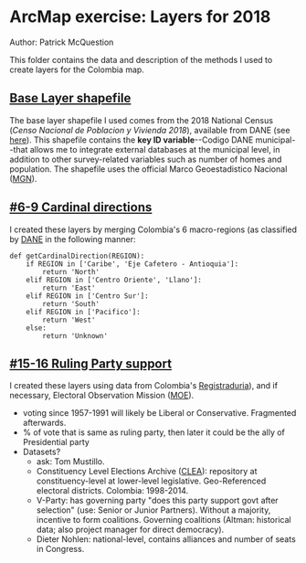 # ArcMap exercise: Layers for 2018
Author: Patrick McQuestion

This folder contains the data and description of the methods I used to create layers for the Colombia map. 

## [Base Layer shapefile](BaseLayer/)
The base layer shapefile I used comes from the 2018 National Census (*Censo Nacional de Poblacion y Vivienda 2018*), available from DANE (see [here](https://www.dane.gov.co/index.php/estadisticas-por-tema/demografia-y-poblacion/censo-nacional-de-poblacion-y-vivenda-2018)). This shapefile contains the **key ID variable**--Codigo DANE municipal--that allows me to integrate external databases at the municipal level, in addition to other survey-related variables such as number of homes and population. The shapefile uses the official Marco Geoestadistico Nacional ([MGN](https://geoportal.dane.gov.co/servicios/descarga-y-metadatos/descarga-mgn-marco-geoestadistico-nacional/#gsc.tab=0)).

## [#6-9 Cardinal directions](6-9_Cardinal/)
I created these layers by merging Colombia's 6 macro-regions (as classified by [DANE]((https://www.dane.gov.co/index.php/estadisticas-por-tema/informacion-regional/informacion-estadistica-desagregada-con-enfoque-territorial-y-diferencial/informacion-del-dane-para-la-toma-de-decisiones-en-departamentos-y-ciudades-capitales)) in the following manner:

```
def getCardinalDirection(REGION):
    if REGION in ['Caribe', 'Eje Cafetero - Antioquia']:
        return 'North'
    elif REGION in ['Centro Oriente', 'Llano']:
        return 'East'
    elif REGION in ['Centro Sur']:
        return 'South'
    elif REGION in ['Pacifico']:
        return 'West'
    else:
        return 'Unknown'
```

## [#15-16 Ruling Party support](15-16_RulingParty/)
I created these layers using data from Colombia's [Registraduria](https://cedae.registraduria.gov.co/datos-para-la-democracia/resultados-electorales/descarga-datos)), and if necessary, Electoral Observation Mission ([MOE](https://www.datoselectorales.org/datos/resultados-electorales)). 
- voting since 1957-1991 will likely be Liberal or Conservative. Fragmented afterwards.
- % of vote that is same as ruling party, then later it could be the ally of Presidential party
- Datasets?
    - ask: Tom Mustillo.
    - Constituency Level Elections Archive ([CLEA](https://electiondataarchive.org/data-and-documentation/clea-lower-chamber-elections-archive/countries-and-elections/)): repository at constituency-level at lower-level legislative. Geo-Referenced electoral districts. Colombia: 1998-2014.
    - V-Party: has governing party "does this party support govt after selection" (use: Senior or Junior Partners). Without a majority, incentive to form coalitions. Governing coalitions (Altman: historical data; also project manager for direct democracy).
    - Dieter Nohlen: national-level, contains alliances and number of seats in Congress. 
